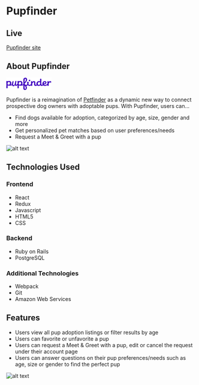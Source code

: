 # Pupfinder 

## Live 

[Pupfinder site](https://pupfinderapp.herokuapp.com/#/)



## About Pupfinder

<img src="https://github.com/annkim10/pupfinder/blob/main/app/assets/images/pupfinder_logo.png" width=120 height=33 />

Pupfinder is a reimagination of [Petfinder](https://www.petfinder.com/) as a dynamic new way to connect prospective dog owners with adoptable pups. With Pupfinder, users can...

* Find dogs available for adoption, categorized by age, size, gender and more
* Get personalized pet matches based on user preferences/needs
* Request a Meet & Greet with a pup


![alt text](https://github.com/annkim10/pupfinder/blob/main/app/assets/images/pupfinder-splash.gif "Pupfinder Splash Gif")

## Technologies Used

### Frontend

* React
* Redux
* Javascript
* HTML5
* CSS

### Backend

* Ruby on Rails 
* PostgreSQL

### Additional Technologies

* Webpack
* Git
* Amazon Web Services


## Features 

* Users view all pup adoption listings or filter results by age
* Users can favorite or unfavorite a pup
* Users can request a Meet & Greet with a pup, edit or cancel the request under their account page
* Users can answer questions on their pup preferences/needs such as age, size or gender to find the perfect pup


![alt text](https://github.com/annkim10/pupfinder/blob/main/app/assets/images/pup-index.gif "Pupfinder Index Gif")

